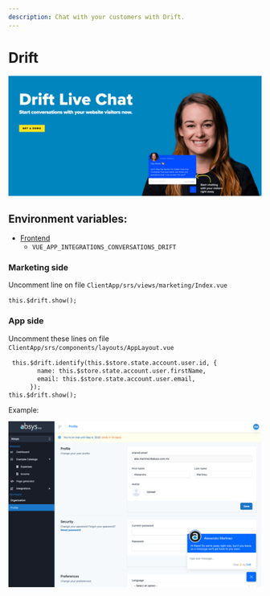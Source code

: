 ```yaml
---
description: Chat with your customers with Drift.
---
```


# Drift

![Drift](../../../.gitbook/assets/screen-shot-2020-08-21-at-23.28.11.png)

## Environment variables:

* [Frontend]()
  * `VUE_APP_INTEGRATIONS_CONVERSATIONS_DRIFT`

### Marketing side

Uncomment line on file `ClientApp/srs/views/marketing/Index.vue`

```text
this.$drift.show();
```

### App side

Uncomment these lines on file `ClientApp/srs/components/layouts/AppLayout.vue`

```text
 this.$drift.identify(this.$store.state.account.user.id, {
        name: this.$store.state.account.user.firstName,
        email: this.$store.state.account.user.email,
      });
this.$drift.show();
```

Example:

![](../../../.gitbook/assets/screen-shot-2020-08-21-at-23.39.52.png)



